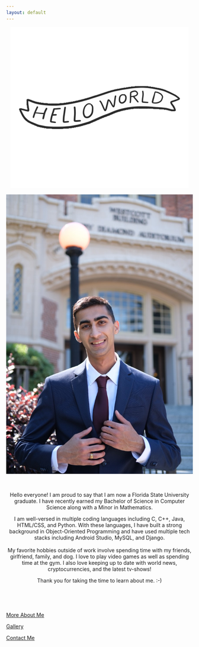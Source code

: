 ```yaml
---
layout: default
---
```

<div class="parentDiv"> 
    <p><center><img src="images/hello.gif"></center></p>
</div> 

<!-- The sidebar
<div class="sidebar">
  <a class="active" href="#home">Home</a>
  <a href="#news">About</a>
  <a href="#contact">Gallery</a>
  <a href="#about">Contact</a>
</div>-->

![Me](images/pfp3.jpg)

<p style="text-align: center;">&nbsp;</p>
<p style="text-align: center;">Hello everyone! I am proud to say that I am now a Florida State University graduate. I have recently earned my Bachelor of Science in Computer Science along with a Minor in Mathematics.</p>
<p style="text-align: center;">I am well-versed in multiple coding languages including C, C++, Java, HTML/CSS, and Python. With these languages, I have built a strong background in Object-Oriented Programming and have used multiple tech stacks including Android Studio, MySQL, and Django.<br /><br />My favorite hobbies outside of work involve spending time with my friends, girlfriend, family, and dog. I love to play video games as well as spending time at the gym. I also love keeping up to date with world news, cryptocurrencies, and the latest tv-shows!</p>
<p style="text-align: center;">Thank you for taking the time to learn about me. :-)</p>
<p style="text-align: center;">&nbsp;</p>
<p style="text-align: center;">&nbsp;</p>

<!--<div class= "container">
<li><a href="#" class="cool-link">More About Me</a></li>
</div>-->
[More About Me](about)

[Gallery](gallery)

[Contact Me](contact)
